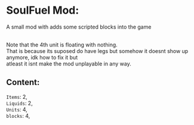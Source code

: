 # SoulFuel Mod:
A small mod with adds some scripted blocks into the game

<br>Note that the 4th unit is floating with nothing.
<br>That is because its suposed do have legs but somehow it doesnt show up anymore, idk how to fix it but
<br>atleast it isnt make the mod unplayable in any way.

## Content:
`Items`: 2,
<br>`Liquids`: 2,
<br>`Units`: 4,
<br>`blocks`: 4,